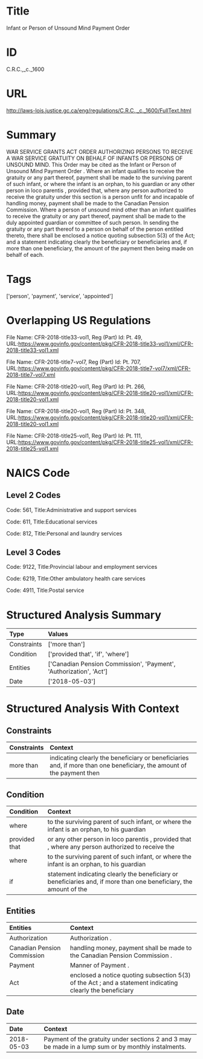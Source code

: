 # Title
Infant or Person of Unsound Mind Payment Order


# ID
C.R.C.,_c._1600

# URL
http://laws-lois.justice.gc.ca/eng/regulations/C.R.C.,_c._1600/FullText.html


# Summary
WAR SERVICE GRANTS ACT ORDER AUTHORIZING PERSONS TO RECEIVE A WAR SERVICE GRATUITY ON BEHALF OF INFANTS OR PERSONS OF UNSOUND MIND.
This Order may be cited as the  Infant or Person of Unsound Mind Payment Order .
Where an infant qualifies to receive the gratuity or any part thereof, payment shall be made to the surviving parent of such infant, or where the infant is an orphan, to his guardian or any other person  in loco parentis , provided that, where any person authorized to receive the gratuity under this section is a person unfit for and incapable of handling money, payment shall be made to the Canadian Pension Commission.
Where a person of unsound mind other than an infant qualifies to receive the gratuity or any part thereof, payment shall be made to the duly appointed guardian or committee of such person.
In sending the gratuity or any part thereof to a person on behalf of the person entitled thereto, there shall be enclosed a notice quoting subsection 5(3) of the Act; and a statement indicating clearly the beneficiary or beneficiaries and, if more than one beneficiary, the amount of the payment then being made on behalf of each.


# Tags
['person', 'payment', 'service', 'appointed']


# Overlapping US Regulations
File Name: CFR-2018-title33-vol1, Reg (Part) Id: Pt. 49, URL:https://www.govinfo.gov/content/pkg/CFR-2018-title33-vol1/xml/CFR-2018-title33-vol1.xml

File Name: CFR-2018-title7-vol7, Reg (Part) Id: Pt. 707, URL:https://www.govinfo.gov/content/pkg/CFR-2018-title7-vol7/xml/CFR-2018-title7-vol7.xml

File Name: CFR-2018-title20-vol1, Reg (Part) Id: Pt. 266, URL:https://www.govinfo.gov/content/pkg/CFR-2018-title20-vol1/xml/CFR-2018-title20-vol1.xml

File Name: CFR-2018-title20-vol1, Reg (Part) Id: Pt. 348, URL:https://www.govinfo.gov/content/pkg/CFR-2018-title20-vol1/xml/CFR-2018-title20-vol1.xml

File Name: CFR-2018-title25-vol1, Reg (Part) Id: Pt. 111, URL:https://www.govinfo.gov/content/pkg/CFR-2018-title25-vol1/xml/CFR-2018-title25-vol1.xml




# NAICS Code
## Level 2 Codes
Code: 561, Title:Administrative and support services

Code: 611, Title:Educational services

Code: 812, Title:Personal and laundry services




## Level 3 Codes
Code: 9122, Title:Provincial labour and employment services

Code: 6219, Title:Other ambulatory health care services

Code: 4911, Title:Postal service







# Structured Analysis Summary
| Type        | Values                                                             |
|:------------|:-------------------------------------------------------------------|
| Constraints | ['more than']                                                      |
| Condition   | ['provided that', 'if', 'where']                                   |
| Entities    | ['Canadian Pension Commission', 'Payment', 'Authorization', 'Act'] |
| Date        | ['2018-05-03']                                                     |


# Structured Analysis With Context
 


## Constraints
| Constraints   | Context                                                                                                               |
|:--------------|:----------------------------------------------------------------------------------------------------------------------|
| more than     | indicating clearly the beneficiary or beneficiaries and, if more than one beneficiary, the amount of the payment then |


## Condition
| Condition     | Context                                                                                                            |
|:--------------|:-------------------------------------------------------------------------------------------------------------------|
| where         | to the surviving parent of such infant, or where the infant is an orphan, to his guardian                          |
| provided that | or any other person in loco parentis , provided that , where any person authorized to receive the                  |
| where         | to the surviving parent of such infant, or where the infant is an orphan, to his guardian                          |
| if            | statement indicating clearly the beneficiary or beneficiaries and, if more than one beneficiary, the amount of the |


## Entities
| Entities                    | Context                                                                                                   |
|:----------------------------|:----------------------------------------------------------------------------------------------------------|
| Authorization               | Authorization .                                                                                           |
| Canadian Pension Commission | handling money, payment shall be made to the Canadian Pension Commission .                                |
| Payment                     | Manner of  Payment .                                                                                      |
| Act                         | enclosed a notice quoting subsection 5(3) of the Act ; and a statement indicating clearly the beneficiary |


## Date
| Date       | Context                                                                                             |
|:-----------|:----------------------------------------------------------------------------------------------------|
| 2018-05-03 | Payment of the gratuity under sections 2 and 3 may be made in a lump sum or by monthly instalments. |


